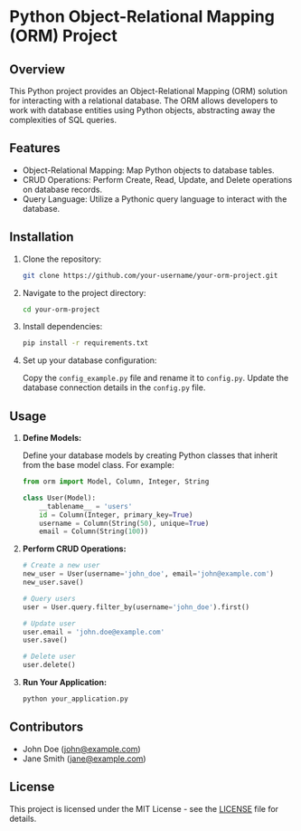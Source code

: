 # Python Object-Relational Mapping (ORM) Project

## Overview

This Python project provides an Object-Relational Mapping (ORM) solution for interacting with a relational database. The ORM allows developers to work with database entities using Python objects, abstracting away the complexities of SQL queries.

## Features

- Object-Relational Mapping: Map Python objects to database tables.
- CRUD Operations: Perform Create, Read, Update, and Delete operations on database records.
- Query Language: Utilize a Pythonic query language to interact with the database.

## Installation

1. Clone the repository:

    ```bash
    git clone https://github.com/your-username/your-orm-project.git
    ```

2. Navigate to the project directory:

    ```bash
    cd your-orm-project
    ```

3. Install dependencies:

    ```bash
    pip install -r requirements.txt
    ```

4. Set up your database configuration:

    Copy the `config_example.py` file and rename it to `config.py`. Update the database connection details in the `config.py` file.

## Usage

1. **Define Models:**

    Define your database models by creating Python classes that inherit from the base model class. For example:

    ```python
    from orm import Model, Column, Integer, String

    class User(Model):
        __tablename__ = 'users'
        id = Column(Integer, primary_key=True)
        username = Column(String(50), unique=True)
        email = Column(String(100))
    ```

2. **Perform CRUD Operations:**

    ```python
    # Create a new user
    new_user = User(username='john_doe', email='john@example.com')
    new_user.save()

    # Query users
    user = User.query.filter_by(username='john_doe').first()

    # Update user
    user.email = 'john.doe@example.com'
    user.save()

    # Delete user
    user.delete()
    ```

3. **Run Your Application:**

    ```bash
    python your_application.py
    ```

## Contributors

- John Doe (john@example.com)
- Jane Smith (jane@example.com)

## License

This project is licensed under the MIT License - see the [LICENSE](LICENSE) file for details.

